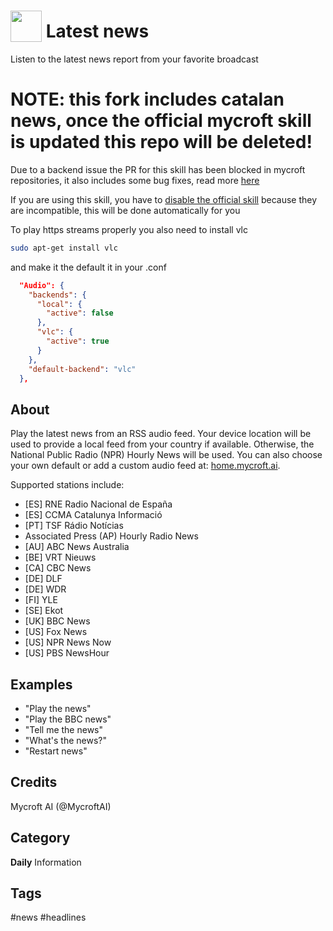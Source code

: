 # <img src='https://raw.githack.com/FortAwesome/Font-Awesome/master/svgs/solid/newspaper.svg' card_color='#000000' width='50' height='50' style='vertical-align:bottom'/> Latest news
Listen to the latest news report from your favorite broadcast

# NOTE: this fork includes catalan news, once the official mycroft skill is updated this repo will be deleted!

Due to a backend issue the PR for this skill has been blocked in mycroft repositories, it also includes some bug fixes, read more [here](https://github.com/MycroftAI/skill-npr-news/pull/102)

If you are using this skill, you have to [disable the official skill](https://mycroft-ai.gitbook.io/docs/skill-development/faq#how-do-i-disable-a-skill) because they are incompatible, this will be done automatically for you

To play https streams properly you also need to install vlc

```bash
sudo apt-get install vlc
```

and make it the default it in your .conf

```json
  "Audio": {
    "backends": {
      "local": {
        "active": false
      },
      "vlc": {
        "active": true
      }
    },
    "default-backend": "vlc"
  },
```





## About
Play the latest news from an RSS audio feed. Your device location will be used to provide a local feed from your country if available. Otherwise, the National Public Radio (NPR)
Hourly News will be used. You can also choose your own default or add a custom audio feed at: [home.mycroft.ai](https://home.mycroft.ai/#/skill).

Supported stations include:

- [ES] RNE Radio Nacional de España
- [ES] CCMA Catalunya Informació
- [PT] TSF Rádio Notícias
- Associated Press (AP) Hourly Radio News
- [AU] ABC News Australia
- [BE] VRT Nieuws
- [CA] CBC News
- [DE] DLF
- [DE] WDR
- [FI] YLE
- [SE] Ekot
- [UK] BBC News
- [US] Fox News
- [US] NPR News Now
- [US] PBS NewsHour

## Examples
* "Play the news"
* "Play the BBC news"
* "Tell me the news"
* "What's the news?"
* "Restart news"

## Credits
Mycroft AI (@MycroftAI)

## Category
**Daily**
Information

## Tags
#news
#headlines
